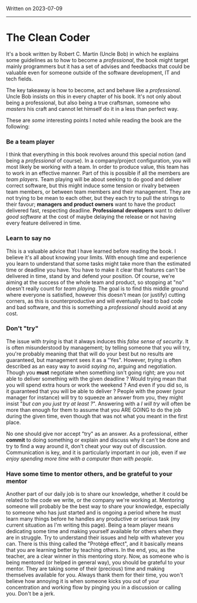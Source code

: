 Written on 2023-07-09

----
# The Clean Coder

It's a book written by Robert C. Martin (Uncle Bob) in which he explains some guidelines as to how to become a *professional*, the book might target mainly programmers but it has a set of advises and feedbacks that could be valuable even for someone outside of the software development, IT and tech fields.

The key takeaway is how to become, act and behave like a *professional*. Uncle Bob insists on this in every chapter of his book.
It's not only about being a professional, but also being a true craftsman, someone who *masters* his craft and cannot let himself do it in a less than perfect way.

These are *some* interesting points I noted while reading the book are the following:

### Be a team player

I think that everything in this book revolves around this special notion (and being a *professional* of course).
In a company/project configuration, you will most likely be working with a team. In order to produce value, this team has to work in an effective manner. Part of this is possible if all the members are *team players*. Team playing will be about seeking to do good and deliver correct software, but this might induce some tension or rivalry between team members, or between team members and their management. 
They are not trying to be mean to each other, but they each try to pull the strings to their favour; **managers and product owners** want to have the product delivered fast, respecting deadline. **Professional developers** want to deliver *good software* at the cost of maybe delaying the release or not having every feature delivered in time.      

### Learn to say no

This is a valuable advice that I have learned before reading the book. I believe it's all about knowing your limits.
With enough time and experience you learn to understand that some tasks might take more than the estimated time or deadline you have.
You have to make it clear that features can't be delivered in time, stand by and defend your position. Of course, we're aiming at the success of the whole team and product, so stopping at "no" doesn't really count for *team playing*. The goal is to find this middle ground where everyone is satisfied, however this doesn't mean (or justify) cutting corners, as this is counterproductive and will eventually lead to bad code and bad software, and this is something a *professional* should avoid at any cost.

### Don't "try"

The issue with *trying* is that it always induces this *false sense of security*. It is often misunderstood by management; by telling someone that you will try, you're probably meaning that that will do your best but no results are guaranteed, but management sees it as a "Yes".
However, *trying* is often described as an easy way to avoid *saying no*, arguing and negotiation.
Though you **must** negotiate when something isn't going right; are you not able to deliver something with the given deadline ? Would trying mean that you will spend extra hours or work the weekend ? And even if you did so, is it guaranteed that you will be able to deliver ?
People with the power (your manager for instance) will try to squeeze an answer from you, they might insist "*but can you just try at least ?*". Answering with a *I will try* will often be more than enough for them to assume that you ARE GOING to do the job during the given time, even though that was not what you meant in the first place.

No one should give nor accept "try" as an answer. As a professional, either **commit** to doing something or explain and discuss why it can't be done and try to find a way around it, don't cheat your way out of discussion. Communication is key, and it is particularly important in our job, even if *we enjoy spending more time with a computer than with people*.

### Have some time to mentor others, and be grateful to your mentor

Another part of our daily job is to share our knowledge, whether it could be related to the code we write, or the company we're working at.
Mentoring someone will probably be the best way to share your knowledge, especially to someone who has just started and is ongoing a period where he must learn many things before he handles any productive or serious task (my current situation as I'm writing this page).
Being a team player means dedicating some time and making yourself available for others when they are in struggle. Try to understand their issues and help with whatever you can. There is this thing called the "Protégé effect", and it basically means that you are learning better by teaching others. In the end, you, as the teacher, are a clear winner in this mentoring story.
Now, as someone who is being mentored (or helped in general way), you should be grateful to your mentor. They are taking some of their (precious) time and making themselves available for you. Always thank them for their time, you won't believe how annoying it is when someone kicks you out of your concentration and working flow by pinging you in a discussion or calling you. Don't be a jerk.